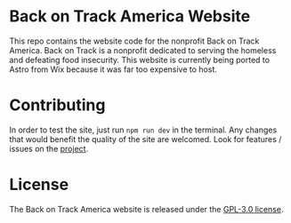 # Back on Track America Website
This repo contains the website code for the nonprofit Back on Track America. Back on Track is a nonprofit dedicated to serving the homeless and defeating food insecurity. This website is currently being ported to Astro from Wix because it was far too expensive to host.

# Contributing
In order to test the site, just run `npm run dev` in the terminal. Any changes that would benefit the quality of the site are welcomed. Look for features / issues on the [project](https://github.com/orgs/backontrackus/projects/2).

# License
The Back on Track America website is released under the [GPL-3.0 license](LICENSE).